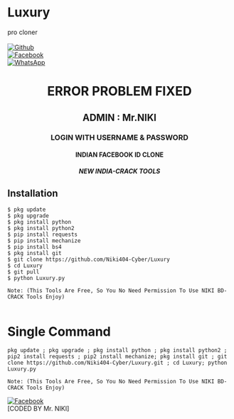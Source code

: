 # Luxury
pro cloner
<b></b> </br> <br>[![Github](https://img.shields.io/badge/Github-Niki404-Cyber-dimgray?style=flat-square&logo=github)](https://github.com/Niki404-Cyber)<br> [![Facebook](https://img.shields.io/badge/Facebook-Mr.NIKI-blue?style=flat-square&logo=facebook)](https://www.facebook.com/NIKI.CYBER404.OFFICIALS)<br> [![WhatsApp](https://img.shields.io/badge/WhatsApp-Mr.NIKI-blue?style=flat-square&logo=WhatsApp)](https://chat.whatsapp.com/IulgtTY1ao6HeowtyCFEGJ)

<h1 align="center"> ERROR PROBLEM FIXED </h1>

<h2 align="center"> ADMIN : Mr.NIKI</h2>

<h3 align="center"> LOGIN WITH USERNAME & PASSWORD</h3>

<h4 align="center"> INDIAN FACEBOOK ID CLONE</h4>

<h5 align="center"> NEW INDIA-CRACK TOOLS</h5>


## <b>Installation</b>

```
$ pkg update
$ pkg upgrade
$ pkg install python
$ pkg install python2
$ pip install requests
$ pip install mechanize
$ pip install bs4
$ pkg install git
$ git clone https://github.com/Niki404-Cyber/Luxury
$ cd Luxury
$ git pull
$ python Luxury.py

Note: (This Tools Are Free, So You No Need Permission To Use NIKI BD-CRACK Tools Enjoy)


```

# Single Command 

```
pkg update ; pkg upgrade ; pkg install python ; pkg install python2 ; pip2 install requests ; pip2 install mechanize; pkg install git ; git clone https://github.com/Niki404-Cyber/Luxury.git ; cd Luxury; python Luxury.py

Note: (This Tools Are Free, So You No Need Permission To Use NIKI BD-CRACK Tools Enjoy)

```

[![Facebook](https://img.shields.io/badge/Facebook-Mr.NIKI-blue?style=flat-square&logo=facebook)](https://www.facebook.com/Tera.Bap.Ka.Link.Hain)</br>
[CODED BY Mr. NIKI]

